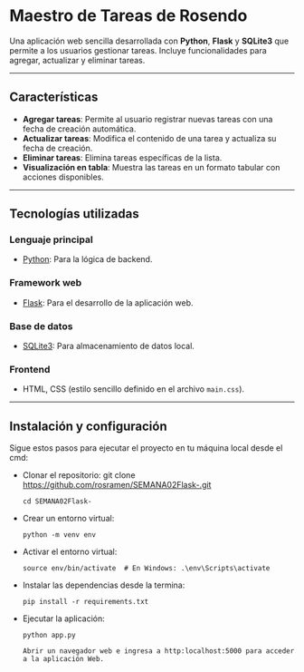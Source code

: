 # Maestro de Tareas de Rosendo

Una aplicación web sencilla desarrollada con **Python**, **Flask** y **SQLite3** que permite a los usuarios gestionar tareas. Incluye funcionalidades para agregar, actualizar y eliminar tareas.

---

## Características

- **Agregar tareas**: Permite al usuario registrar nuevas tareas con una fecha de creación automática.
- **Actualizar tareas**: Modifica el contenido de una tarea y actualiza su fecha de creación.
- **Eliminar tareas**: Elimina tareas específicas de la lista.
- **Visualización en tabla**: Muestra las tareas en un formato tabular con acciones disponibles.

---

## Tecnologías utilizadas

### **Lenguaje principal**
- [Python](https://www.python.org): Para la lógica de backend.

### **Framework web**
- [Flask](https://flask.palletsprojects.com): Para el desarrollo de la aplicación web.

### **Base de datos**
- [SQLite3](https://www.sqlite.org): Para almacenamiento de datos local.

### **Frontend**
- HTML, CSS (estilo sencillo definido en el archivo `main.css`).

---

## Instalación y configuración

Sigue estos pasos para ejecutar el proyecto en tu máquina local desde el cmd:

- Clonar el repositorio:
      git clone https://github.com/rosramen/SEMANA02Flask-.git

      cd SEMANA02Flask-

- Crear un entorno virtual:

      python -m venv env

- Activar el entorno virtual:

      source env/bin/activate  # En Windows: .\env\Scripts\activate

- Instalar las dependencias desde la termina:

      pip install -r requirements.txt

- Ejecutar la aplicación:

      python app.py

      Abrir un navegador web e ingresa a http:localhost:5000 para acceder a la aplicación Web.
